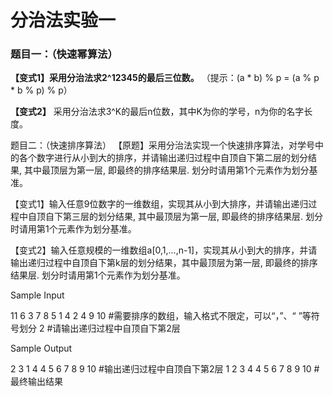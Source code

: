# 分治法实验一

### 题目一：（快速幂算法）

**【变式1】采用分治法求2^12345的最后三位数。**
（提示：(a * b) % p = (a % p * b % p) % p）

**【变式2】** 采用分治法求3^K的最后n位数，其中K为你的学号，n为你的名字长度。


题目二：（快速排序算法）
【原题】采用分治法实现一个快速排序算法，对学号中的各个数字进行从小到大的排序，并请输出递归过程中自顶自下第二层的划分结果, 其中最顶层为第一层, 即最终的排序结果层. 
划分时请用第1个元素作为划分基准。

【变式1】输入任意9位数字的一维数组，实现其从小到大排序，并请输出递归过程中自顶自下第三层的划分结果, 其中最顶层为第一层, 即最终的排序结果层. 划分时请用第1个元素作为划分基准。

【变式2】输入任意规模的一维数组a[0,1,...,n-1]，实现其从小到大的排序，并请输出递归过程中自顶自下第k层的划分结果，其中最顶层为第一层, 即最终的排序结果层. 划分时请用第1个元素作为划分基准。

Sample Input

11 6 3 7 8 5 1 4 2 4 9 10   #需要排序的数组，输入格式不限定，可以“，”、“ ”等符号划分
2  #请输出递归过程中自顶自下第2层

Sample Output

2 3 1 4 4 5 6 7 8 9 10   #输出递归过程中自顶自下第2层
1 2 3 4 4 5 6 7 8 9 10   #最终输出结果
